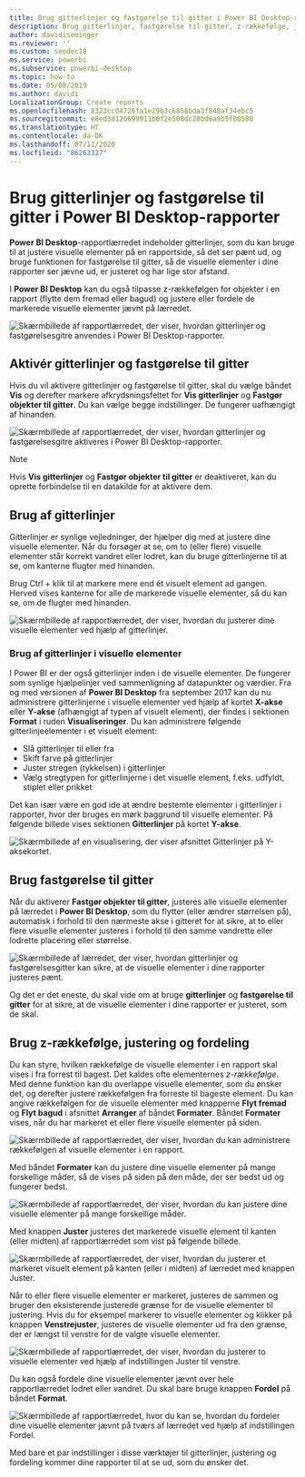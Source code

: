 ```yaml
---
title: Brug gitterlinjer og fastgørelse til gitter i Power BI Desktop-rapporter
description: Brug gitterlinjer, fastgørelse til gitter, z-rækkefølge, justering og fordeling i Power BI Desktop-rapporter
author: davidiseminger
ms.reviewer: ''
ms.custom: seodec18
ms.service: powerbi
ms.subservice: powerbi-desktop
ms.topic: how-to
ms.date: 05/08/2019
ms.author: davidi
LocalizationGroup: Create reports
ms.openlocfilehash: 8323cc04726fa1e29b3c6858bda3f848af34ebc5
ms.sourcegitcommit: e8ed3d120699911b0f2e508dc20bd6a9b5f00580
ms.translationtype: HT
ms.contentlocale: da-DK
ms.lasthandoff: 07/11/2020
ms.locfileid: "86263337"
---
```

# <a name="use-gridlines-and-snap-to-grid-in-power-bi-desktop-reports"></a>Brug gitterlinjer og fastgørelse til gitter i Power BI Desktop-rapporter
**Power BI Desktop**-rapportlærredet indeholder gitterlinjer, som du kan bruge til at justere visuelle elementer på en rapportside, så det ser pænt ud, og bruge funktionen for fastgørelse til gitter, så de visuelle elementer i dine rapporter ser jævne ud, er justeret og har lige stor afstand.

I **Power BI Desktop** kan du også tilpasse z-rækkefølgen for objekter i en rapport (flytte dem fremad eller bagud) og justere eller fordele de markerede visuelle elementer jævnt på lærredet.

![Skærmbillede af rapportlærredet, der viser, hvordan gitterlinjer og fastgørelsesgitre anvendes i Power BI Desktop-rapporter.](media/desktop-gridlines-snap-to-grid/snap-to-grid_0.png)

## <a name="enabling-gridlines-and-snap-to-grid"></a>Aktivér gitterlinjer og fastgørelse til gitter
Hvis du vil aktivere gitterlinjer og fastgørelse til gitter, skal du vælge båndet **Vis** og derefter markere afkrydsningsfeltet for **Vis gitterlinjer** og **Fastgør objekter til gitter**. Du kan vælge begge indstillinger. De fungerer uafhængigt af hinanden.

![Skærmbillede af rapportlærredet, der viser, hvordan gitterlinjer og fastgørelsesgitre aktiveres i Power BI Desktop-rapporter.](media/desktop-gridlines-snap-to-grid/snap-to-grid_1.png)

> [!NOTE]
> Hvis **Vis gitterlinjer** og **Fastgør objekter til gitter** er deaktiveret, kan du oprette forbindelse til en datakilde for at aktivere dem.

## <a name="using-gridlines"></a>Brug af gitterlinjer
Gitterlinjer er synlige vejledninger, der hjælper dig med at justere dine visuelle elementer. Når du forsøger at se, om to (eller flere) visuelle elementer står korrekt vandret eller lodret, kan du bruge gitterlinjerne til at se, om kanterne flugter med hinanden.

Brug Ctrl + klik til at markere mere end ét visuelt element ad gangen. Herved vises kanterne for alle de markerede visuelle elementer, så du kan se, om de flugter med hinanden.

![Skærmbillede af rapportlærredet, der viser, hvordan du justerer dine visuelle elementer ved hjælp af gitterlinjer.](media/desktop-gridlines-snap-to-grid/snap-to-grid_2.png)

### <a name="using-gridlines-inside-visuals"></a>Brug af gitterlinjer i visuelle elementer
I Power BI er der også gitterlinjer inden i de visuelle elementer. De fungerer som synlige hjælpelinjer ved sammenligning af datapunkter og værdier. Fra og med versionen af **Power BI Desktop** fra september 2017 kan du nu administrere gitterlinjerne i visuelle elementer ved hjælp af kortet **X-akse** eller **Y-akse** (afhængigt af typen af visuelt element), der findes i sektionen **Format** i ruden **Visualiseringer**. Du kan administrere følgende gitterlinjeelementer i et visuelt element:

* Slå gitterlinjer til eller fra
* Skift farve på gitterlinjer
* Juster stregen (tykkelsen) i gitterlinjer
* Vælg stregtypen for gitterlinjerne i det visuelle element, f.eks. udfyldt, stiplet eller prikket

Det kan især være en god ide at ændre bestemte elementer i gitterlinjer i rapporter, hvor der bruges en mørk baggrund til visuelle elementer. På følgende billede vises sektionen **Gitterlinjer** på kortet **Y-akse**.

![Skærmbillede af en visualisering, der viser afsnittet Gitterlinjer på Y-aksekortet.](media/desktop-gridlines-snap-to-grid/snap-to-grid_9.png)

## <a name="using-snap-to-grid"></a>Brug fastgørelse til gitter
Når du aktiverer **Fastgør objekter til gitter**, justeres alle visuelle elementer på lærredet i **Power BI Desktop**, som du flytter (eller ændrer størrelsen på), automatisk i forhold til den nærmeste akse i gitteret for at sikre, at to eller flere visuelle elementer justeres i forhold til den samme vandrette eller lodrette placering eller størrelse.

![Skærmbillede af lærredet, der viser, hvordan gitterlinjer og fastgørelsesgitter kan sikre, at de visuelle elementer i dine rapporter justeres pænt.](media/desktop-gridlines-snap-to-grid/snap-to-grid_3.png)

Og det er det eneste, du skal vide om at bruge **gitterlinjer** og **fastgørelse til gitter** for at sikre, at de visuelle elementer i dine rapporter er justeret, som de skal.

## <a name="using-z-order-align-and-distribute"></a>Brug z-rækkefølge, justering og fordeling
Du kan styre, hvilken rækkefølge de visuelle elementer i en rapport skal vises i fra forrest til bagest. Det kaldes ofte elementernes *z-rækkefølge*. Med denne funktion kan du overlappe visuelle elementer, som du ønsker det, og derefter justere rækkefølgen fra forreste til bageste element. Du kan angive rækkefølgen for de visuelle elementer med knapperne **Flyt fremad** og **Flyt bagud** i afsnittet **Arranger** af båndet **Formater**. Båndet **Formater** vises, når du har markeret et eller flere visuelle elementer på siden.

![Skærmbillede af rapportlærredet, der viser, hvordan du kan administrere rækkefølgen af visuelle elementer i en rapport.](media/desktop-gridlines-snap-to-grid/snap-to-grid_4.png)

Med båndet **Formater** kan du justere dine visuelle elementer på mange forskellige måder, så de vises på siden på den måde, der ser bedst ud og fungerer bedst.

![Skærmbillede af rapportlærredet, der viser, hvordan du kan justere dine visuelle elementer på mange forskellige måder.](media/desktop-gridlines-snap-to-grid/snap-to-grid_5.png)

Med knappen **Juster** justeres det markerede visuelle element til kanten (eller midten) af rapportlærredet som vist på følgende billede.

![Skærmbillede af rapportlærredet, der viser, hvordan du justerer et markeret visuelt element på kanten (eller i midten) af lærredet med knappen Juster.](media/desktop-gridlines-snap-to-grid/snap-to-grid_6.png)

Når to eller flere visuelle elementer er markeret, justeres de sammen og bruger den eksisterende justerede grænse for de visuelle elementer til justering. Hvis du for eksempel markerer to visuelle elementer og klikker på knappen **Venstrejuster**, justeres de visuelle elementer ud fra den grænse, der er længst til venstre for de valgte visuelle elementer.

![Skærmbillede af rapportlærredet, der viser, hvordan du justerer to visuelle elementer ved hjælp af indstillingen Juster til venstre.](media/desktop-gridlines-snap-to-grid/snap-to-grid_7.png)

Du kan også fordele dine visuelle elementer jævnt over hele rapportlærredet lodret eller vandret. Du skal bare bruge knappen **Fordel** på båndet **Format**.

![Skærmbillede af rapportlærredet, hvor du kan se, hvordan du fordeler dine visuelle elementer jævnt på tværs af lærredet ved hjælp af indstillingen Fordel.](media/desktop-gridlines-snap-to-grid/snap-to-grid_8.png)

Med bare et par indstillinger i disse værktøjer til gitterlinjer, justering og fordeling kommer dine rapporter til at se ud, som du ønsker det.

